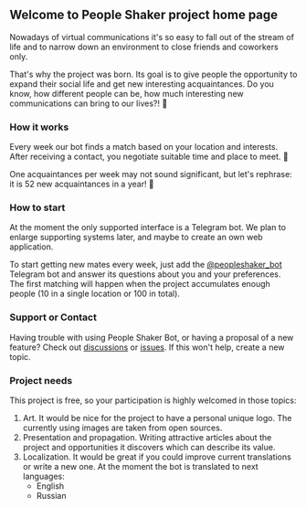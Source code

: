 ## Welcome to People Shaker project home page

Nowadays of virtual communications it's so easy to fall out of the stream of life and to narrow down an environment to close friends and coworkers only.

That's why the project was born. Its goal is to give people the opportunity to expand their social life and get new interesting acquaintances. Do you know, how different people can be, how much interesting new communications can bring to our lives?! :dizzy:

### How it works

Every week our bot finds a match based on your location and interests. After receiving a contact, you negotiate suitable time and place to meet. 🤝

One acquaintances per week may not sound significant, but let's rephrase: it is 52 new acquaintances in a year! 🌟 

### How to start

At the moment the only supported interface is a Telegram bot. We plan to enlarge supporting systems later, and maybe to create an own web application.

To start getting new mates every week, just add the [@peopleshaker_bot](https://t.me/peopleshaker_bot) Telegram bot and answer its questions about you and your preferences. The first matching will happen when the project accumulates enough people (10 in a single location or 100 in total).

### Support or Contact

Having trouble with using People Shaker Bot, or having a proposal of a new feature? Check out [discussions](https://github.com/blake-r/peopleshaker/discussions) or [issues](https://github.com/blake-r/peopleshaker/issues). If this won't help, create a new topic.

### Project needs

This project is free, so your participation is highly welcomed in those topics:

1. Art. It would be nice for the project to have a personal unique logo. The currently using images are taken from open sources.
2. Presentation and propagation. Writing attractive articles about the project and opportunities it discovers which can describe its value.
3. Localization. It would be great if you could improve current translations or write a new one. At the moment the bot is translated to next languages:
   * English
   * Russian
